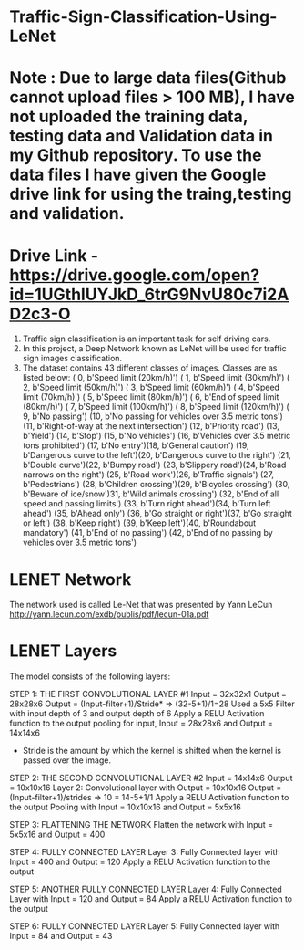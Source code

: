 # Traffic-Sign-Classification-Using-LeNet

# Note : Due to large data files(Github cannot upload files > 100 MB), I have not uploaded the training data, testing data and Validation          data in my Github repository. To use the data files I have given the Google drive link for using the traing,testing and                    validation.

# Drive Link - https://drive.google.com/open?id=1UGthlUYJkD_6trG9NvU80c7i2AD2c3-O

1. Traffic sign classification is an important task for self driving cars.
2. In this project, a Deep Network known as LeNet will be used for traffic sign images classification.
3.  The dataset contains 43 different classes of images. 
    Classes are as listed below: 
    ( 0, b'Speed limit (20km/h)') ( 1, b'Speed limit (30km/h)') ( 2, b'Speed limit (50km/h)') ( 3, b'Speed limit (60km/h)') ( 4, b'Speed       limit (70km/h)') ( 5, b'Speed limit (80km/h)') ( 6, b'End of speed limit (80km/h)') ( 7, b'Speed limit (100km/h)') ( 8, b'Speed limit     (120km/h)') ( 9, b'No passing') (10, b'No passing for vehicles over 3.5 metric tons') (11, b'Right-of-way at the next intersection')       (12, b'Priority road') (13, b'Yield') (14, b'Stop') (15, b'No vehicles') (16, b'Vehicles over 3.5 metric tons prohibited') (17, b'No       entry')(18, b'General caution') (19, b'Dangerous curve to the left')(20, b'Dangerous curve to the right') (21, b'Double curve')(22,       b'Bumpy road') (23, b'Slippery road')(24, b'Road narrows on the right') (25, b'Road work')(26, b'Traffic signals') (27,                   b'Pedestrians') (28, b'Children crossing')(29, b'Bicycles crossing') (30, b'Beware of ice/snow')31, b'Wild animals crossing')
   (32, b'End of all speed and passing limits') (33, b'Turn right ahead')(34, b'Turn left ahead') (35, b'Ahead only') (36, b'Go straight       or right')(37, b'Go straight or left') (38, b'Keep right') (39, b'Keep left')(40, b'Roundabout mandatory') (41, b'End of no passing')
   (42, b'End of no passing by vehicles over 3.5 metric tons')
   
   
# LENET Network

The network used is called Le-Net that was presented by Yann LeCun http://yann.lecun.com/exdb/publis/pdf/lecun-01a.pdf

# LENET Layers

The model consists of the following layers:

STEP 1: THE FIRST CONVOLUTIONAL LAYER #1
Input = 32x32x1
Output = 28x28x6
Output = (Input-filter+1)/Stride* => (32-5+1)/1=28
Used a 5x5 Filter with input depth of 3 and output depth of 6
Apply a RELU Activation function to the output
pooling for input, Input = 28x28x6 and Output = 14x14x6
* Stride is the amount by which the kernel is shifted when the kernel is passed over the image.

STEP 2: THE SECOND CONVOLUTIONAL LAYER #2
Input = 14x14x6
Output = 10x10x16
Layer 2: Convolutional layer with Output = 10x10x16
Output = (Input-filter+1)/strides => 10 = 14-5+1/1
Apply a RELU Activation function to the output
Pooling with Input = 10x10x16 and Output = 5x5x16

STEP 3: FLATTENING THE NETWORK
Flatten the network with Input = 5x5x16 and Output = 400

STEP 4: FULLY CONNECTED LAYER
Layer 3: Fully Connected layer with Input = 400 and Output = 120
Apply a RELU Activation function to the output

STEP 5: ANOTHER FULLY CONNECTED LAYER
Layer 4: Fully Connected Layer with Input = 120 and Output = 84
Apply a RELU Activation function to the output

STEP 6: FULLY CONNECTED LAYER
Layer 5: Fully Connected layer with Input = 84 and Output = 43
